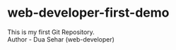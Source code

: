 # web-developer-first-demo
This is my first Git Repository.
<br>
Author - Dua Sehar (web-developer)
